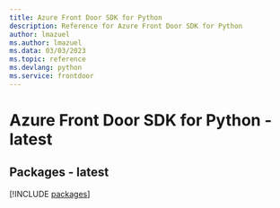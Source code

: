 ```yaml
---
title: Azure Front Door SDK for Python
description: Reference for Azure Front Door SDK for Python
author: lmazuel
ms.author: lmazuel
ms.data: 03/03/2023
ms.topic: reference
ms.devlang: python
ms.service: frontdoor
---
```

# Azure Front Door SDK for Python - latest
## Packages - latest
[!INCLUDE [packages](front-door-index.md)]